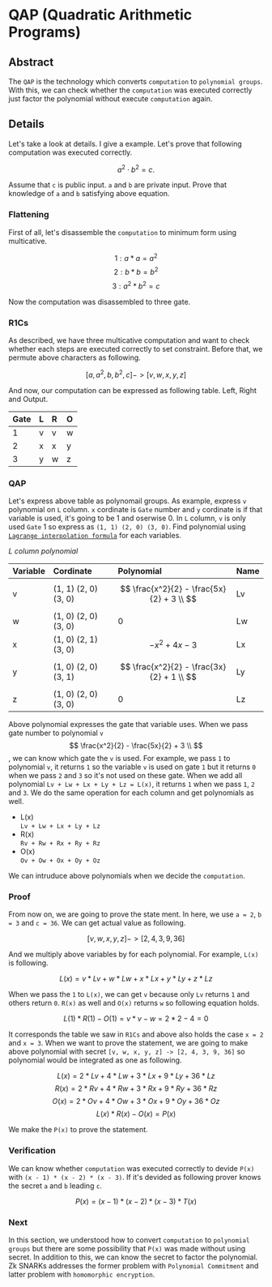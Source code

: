 # QAP (Quadratic Arithmetic Programs)

## Abstract
The `QAP` is the technology which converts `computation` to `polynomial groups`. With this, we can check whether the `computation` was executed correctly just factor the polynomial without execute `computation` again.

## Details
Let's take a look at details. I give a example. Let's prove that following computation was executed correctly.

$$a^2 \cdot b^2 = c.$$

Assume that `c` is public input. `a` and `b` are private input. Prove that knowledge of `a` and `b` satisfying above equation.

### Flattening
First of all, let's disassemble the `computation` to minimum form using multicative.

$$ 1: a * a = a^2 $$
$$ 2: b * b = b^2 $$
$$ 3: a^2 * b^2 = c $$

Now the computation was disassembled to three gate.

### R1Cs
As described, we have three multicative computation and want to check whether each steps are executed correctly to set constraint. Before that, we permute above characters as following.

$$ [a, a^2, b, b^2, c] -> [v, w, x, y, z] $$

And now, our computation can be expressed as following table. Left, Right and Output.

Gate | L | R | O
:------------ | :------------- | :------------- | :-------------
1 | v | v | w
2 | x | x | y
3 | y | w | z

### QAP
Let's express above table as polynomail groups. As example, express `v` polynomial on `L` column. `x` cordinate is `Gate` number and `y` cordinate is if that variable is used, it's going to be 1 and oserwise 0. In `L` column, `v` is only used `Gate` 1 so express as `(1, 1) (2, 0) (3, 0)`. Find polynomial using [`Lagrange interpolation formula`](https://math.iitm.ac.in/public_html/sryedida/caimna/interpolation/lagrange.html) for each variables.

*L column polynomial*

Variable | Cordinate | Polynomial | Name
:------------ | :------------- | :------------- | :-------------
v | (1, 1) (2, 0) (3, 0) | $$ \frac{x^2}{2} - \frac{5x}{2} + 3 \\ $$ | Lv
w | (1, 0) (2, 0) (3, 0) | 0 | Lw
x | (1, 0) (2, 1) (3, 0) | $$ -x^2 + 4x - 3 $$ | Lx
y | (1, 0) (2, 0) (3, 1) | $$ \frac{x^2}{2} - \frac{3x}{2} + 1 \\ $$ | Ly
z | (1, 0) (2, 0) (3, 0) | 0 | Lz

Above polynomial expresses the gate that variable uses. When we pass gate number to polynomial `v` $$ \frac{x^2}{2} - \frac{5x}{2} + 3 \\ $$, we can know which gate the `v` is used. For example, we pass `1` to polynomial `v`, it returns `1` so the variable `v` is used on gate `1` but it returns `0` when we pass `2` and `3` so it's not used on these gate. When we add all polynomial `Lv + Lw + Lx + Ly + Lz = L(x)`, it returns `1` when we pass `1`, `2` and `3`. We do the same operation for each column and get polynomials as well.

- L(x)  
`Lv + Lw + Lx + Ly + Lz`  
- R(x)  
`Rv + Rw + Rx + Ry + Rz`  
- O(x)  
`Ov + Ow + Ox + Oy + Oz`  

We can intruduce above polynomials when we decide the `computation`.

### Proof
From now on, we are going to prove the state ment. In here, we use `a = 2`, `b = 3` and `c = 36`. We can get actual value as following.

$$ [v, w, x, y, z] -> [2, 4, 3, 9, 36] $$

And we multiply above variables by for each polynomial. For example, `L(x)` is following.

$$ L(x) = v * Lv + w * Lw + x * Lx + y * Ly + z * Lz $$

When we pass the `1` to `L(x)`, we can get `v` because only `Lv` returns `1` and others return `0`. `R(x)` as well and `O(x)` returns `w` so following equation holds.

$$ L(1) * R(1) - O(1) = v * v - w = 2 * 2 - 4 = 0 $$

It corresponds the table we saw in `R1Cs` and above also holds the case `x = 2` and `x = 3`. When we want to prove the statement, we are going to make above polynomial with secret `[v, w, x, y, z] -> [2, 4, 3, 9, 36]` so polynomial would be integrated as one as following.

$$ L(x) = 2 * Lv + 4 * Lw + 3 * Lx + 9 * Ly + 36 * Lz $$
$$ R(x) = 2 * Rv + 4 * Rw + 3 * Rx + 9 * Ry + 36 * Rz $$
$$ O(x) = 2 * Ov + 4 * Ow + 3 * Ox + 9 * Oy + 36 * Oz $$
$$ L(x) * R(x) - O(x) = P(x) $$

We make the `P(x)` to prove the statement.

### Verification
We can know whether `computation` was executed correctly to devide `P(x)` with `(x - 1) * (x - 2) * (x - 3)`. If it's devided as following prover knows the secret `a` and `b` leading `c`.

$$ P(x) = (x - 1) * (x - 2) * (x - 3) * T(x) $$

### Next
In this section, we understood how to convert `computation` to `polynomial groups` but there are some possibility that `P(x)` was made without using secret. In addition to this, we can know the secret to factor the polynomial. Zk SNARKs addresses the former problem with `Polynomial Commitment` and latter problem with `homomorphic encryption`.
